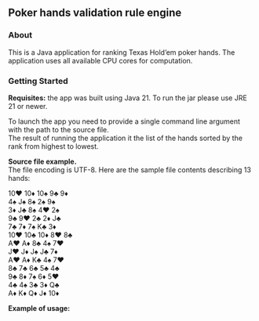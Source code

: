 ## Poker hands validation rule engine

### About
This is a Java application for ranking Texas Hold’em poker hands. 
The application uses all available CPU cores for computation. 


### Getting Started

**Requisites:** the app was built using Java 21. To run the jar please use JRE 21 or newer.

To launch the app you need to provide a single command line argument with the path to the source file.\
The result of running the application it the list of the hands sorted by the rank from highest to lowest.

**Source file example.**\
The file encoding is UTF-8. Here are the sample file contents describing 13 hands:

10♥ 10♦ 10♠ 9♣ 9♦\
4♠ J♠ 8♠ 2♠ 9♠\
3♦ J♣ 8♠ 4♥ 2♠\
9♣ 9♥ 2♣ 2♦ J♣\
7♣ 7♦ 7♠ K♣ 3♦\
10♥ 10♣ 10♦ 8♥ 8♣\
A♥ A♦ 8♣ 4♠ 7♥\
J♥ J♦ J♠ J♣ 7♦\
A♥ A♦ K♣ 4♠ 7♥\
8♣ 7♣ 6♣ 5♣ 4♣\
9♣ 8♦ 7♠ 6♦ 5♥\
4♣ 4♠ 3♣ 3♦ Q♣\
A♦ K♦ Q♦ J♦ 10♦

**Example of usage:**
